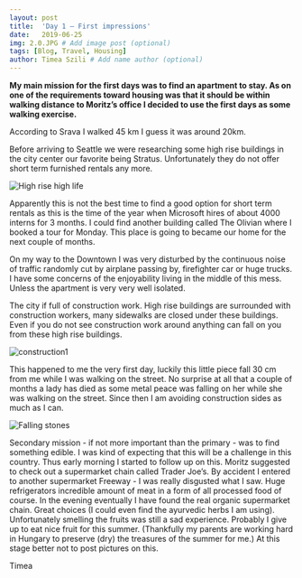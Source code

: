```yaml
---
layout: post
title:  'Day 1 – First impressions'
date:   2019-06-25
img: 2.0.JPG # Add image post (optional)
tags: [Blog, Travel, Housing]
author: Timea Szili # Add name author (optional)
---
```



**My main mission for the first days was to find an apartment to stay.
As on one of the requirements toward housing was that it should be within walking distance to Moritz’s office I decided to use the first days as some walking exercise.**

According to Srava I walked 45 km I guess it was around 20km.

Before arriving to Seattle we were researching some high rise buildings in the city center our favorite being Stratus. Unfortunately they do not offer short term furnished rentals any more. 


![High rise high life]({{site.baseurl}}/assets/img/1.3.JPG)

Apparently this is not the best time to find a good option for short term rentals as this is the time of the year when Microsoft hires of about 4000 interns for 3 months. 
I could find another building called The Olivian where I booked a tour for Monday. This place is going to became our home for the next couple of months. 

On my way to the Downtown I was very disturbed by the continuous noise of traffic randomly cut by airplane passing by, firefighter car or huge trucks. I have some concerns of the enjoyability living in the middle of this mess. Unless the apartment is very very well isolated.

The city if full of construction work. High rise buildings are surrounded with construction workers, many sidewalks are closed under these buildings. Even if you do not see construction work around anything can fall on you from these high rise buildings. 

![construction1]({{site.baseurl}}/assets/img/1.5a.JPG)

This happened to me the very first day, luckily this little piece fall 30 cm from me while I was walking on the street. No surprise at all that a couple of months a lady has died as some metal peace was falling on her while she was walking on the street. Since then I am avoiding construction sides as much as I can.


![Falling stones]({{site.baseurl}}/assets/img/1.5.jpg)


Secondary mission - if not more important than the primary - was to find something edible. I was kind of expecting that this will be a challenge in this country. Thus early morning I started to follow up on this. Moritz suggested to check out a supermarket chain called Trader Joe’s. By accident I entered to another supermarket Freeway - I was really disgusted what I saw. Huge refrigerators incredible amount of meat in a form of all processed food of course. 
In the evening eventually  I have found the real organic supermarket chain. Great choices (I could even find the ayurvedic herbs I am using). Unfortunately smelling the fruits was still a sad experience. Probably I give up to eat nice fruit for this summer. (Thankfully my parents are working hard in Hungary to preserve (dry) the treasures of the summer for me.) At this stage better not to post pictures on this.

Timea
